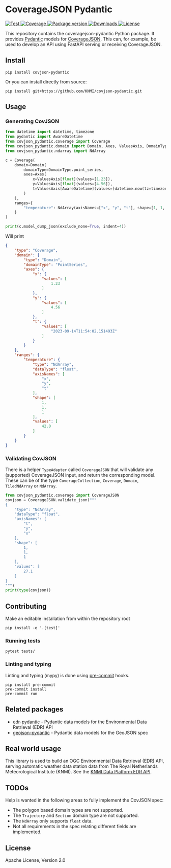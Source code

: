 # CoverageJSON Pydantic

<p>
  <a href="https://github.com/knmi/covjson-pydantic/actions?query=workflow%3ACI" target="_blank">
      <img src="https://github.com/knmi/covjson-pydantic/workflows/CI/badge.svg" alt="Test">
  </a>
  <a href="https://codecov.io/gh/knmi/covjson-pydantic" target="_blank">
      <img src="https://codecov.io/gh/knmi/covjson-pydantic/branch/master/graph/badge.svg" alt="Coverage">
  </a>
  <a href="https://pypi.org/project/covjson-pydantic" target="_blank">
      <img src="https://img.shields.io/pypi/v/covjson-pydantic?color=%2334D058&label=pypi%20package" alt="Package version">
  </a>
  <a href="https://pypistats.org/packages/covjson-pydantic" target="_blank">
      <img src="https://img.shields.io/pypi/dm/covjson-pydantic.svg" alt="Downloads">
  </a>
  <a href="https://github.com/knmi/covjson-pydantic/blob/master/LICENSE" target="_blank">
      <img src="https://img.shields.io/github/license/knmi/covjson-pydantic.svg" alt="License">
  </a>
</p>


This repository contains the coveragejson-pydantic Python package. It provides [Pydantic](https://pydantic-docs.helpmanual.io/) models for [CoverageJSON](https://covjson.org/). This can, for example, be used to develop an API using FastAPI serving or receiving CoverageJSON.

## Install
```shell
pip install covjson-pydantic
```

Or you can install directly from source:

```shell
pip install git+https://github.com/KNMI/covjson-pydantic.git
```

## Usage

### Generating CovJSON

```python
from datetime import datetime, timezone
from pydantic import AwareDatetime
from covjson_pydantic.coverage import Coverage
from covjson_pydantic.domain import Domain, Axes, ValuesAxis, DomainType
from covjson_pydantic.ndarray import NdArray

c = Coverage(
    domain=Domain(
        domainType=DomainType.point_series,
        axes=Axes(
            x=ValuesAxis[float](values=[1.23]),
            y=ValuesAxis[float](values=[4.56]),
            t=ValuesAxis[AwareDatetime](values=[datetime.now(tz=timezone.utc)])
        )
    ),
    ranges={
        "temperature": NdArray(axisNames=["x", "y", "t"], shape=[1, 1, 1], values=[42.0])
    }
)

print(c.model_dump_json(exclude_none=True, indent=4))
```
Will print
```json
{
    "type": "Coverage",
    "domain": {
        "type": "Domain",
        "domainType": "PointSeries",
        "axes": {
            "x": {
                "values": [
                    1.23
                ]
            },
            "y": {
                "values": [
                    4.56
                ]
            },
            "t": {
                "values": [
                    "2023-09-14T11:54:02.151493Z"
                ]
            }
        }
    },
    "ranges": {
        "temperature": {
            "type": "NdArray",
            "dataType": "float",
            "axisNames": [
                "x",
                "y",
                "t"
            ],
            "shape": [
                1,
                1,
                1
            ],
            "values": [
                42.0
            ]
        }
    }
}
```

### Validating CovJSON

There is a helper `TypeAdapter` called `CoverageJSON` that will validate any (supported) CoverageJSON input, and
return the corresponding model. These can be of the type `CoverageCollection`, `Coverage`, `Domain`, `TiledNdArray`
or `NdArray`.

```python
from covjson_pydantic.coverage import CoverageJSON
covjson = CoverageJSON.validate_json("""
{
    "type": "NdArray",
    "dataType": "float",
    "axisNames": [
        "t",
        "y",
        "x"
    ],
    "shape": [
        1,
        1,
        1
    ],
    "values": [
        27.1
    ]
}
""")
print(type(covjson))
```

## Contributing

Make an editable installation from within the repository root

```shell
pip install -e '.[test]'
```

### Running tests

```shell
pytest tests/
```

### Linting and typing

Linting and typing (mypy) is done using [pre-commit](https://pre-commit.com) hooks.

```shell
pip install pre-commit
pre-commit install
pre-commit run
```

## Related packages

* [edr-pydantic](https://github.com/KNMI/edr-pydantic) - Pydantic data models for the Environmental Data Retrieval (EDR) API
* [geojson-pydantic](https://github.com/developmentseed/geojson-pydantic) - Pydantic data models for the GeoJSON spec

## Real world usage

This library is used to build an OGC Environmental Data Retrieval (EDR) API, serving automatic weather data station data from The Royal Netherlands Meteorological Institute (KNMI). See the [KNMI Data Platform EDR API](https://developer.dataplatform.knmi.nl/edr-api).

## TODOs
Help is wanted in the following areas to fully implement the CovJSON spec:
* The polygon based domain types are not supported.
* The `Trajectory` and `Section` domain type are not supported.
* The `NdArray` only supports `float` data.
* Not all requirements in the spec relating different fields are implemented.

## License

Apache License, Version 2.0
